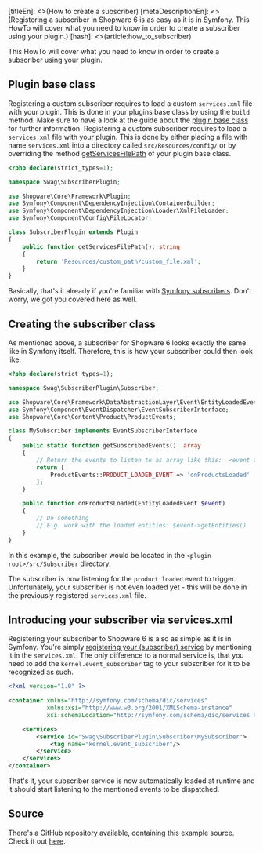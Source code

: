 [titleEn]: <>(How to create a subscriber)
[metaDescriptionEn]: <>(Registering a subscriber in Shopware 6 is as easy as it is in Symfony. This HowTo will cover what you need to know in order to create a subscriber using your plugin.)
[hash]: <>(article:how_to_subscriber)

This HowTo will cover what you need to know in order to create a subscriber using your plugin.

## Plugin base class

Registering a custom subscriber requires to load a custom `services.xml` file with your plugin.
This is done in your plugins base class by using the `build` method.
Make sure to have a look at the guide about the [plugin base class](./../2-internals/4-plugins/020-plugin-base-class.md) for further information.
Registering a custom subscriber requires to load a `services.xml` file with your plugin.
This is done by either placing a file with name `services.xml` into a directory called `src/Resources/config/` or by overriding
the method [getServicesFilePath](./../2-internals/4-plugins/020-plugin-base-class.md#getServicesFilePath) of your plugin base class.

```php
<?php declare(strict_types=1);

namespace Swag\SubscriberPlugin;

use Shopware\Core\Framework\Plugin;
use Symfony\Component\DependencyInjection\ContainerBuilder;
use Symfony\Component\DependencyInjection\Loader\XmlFileLoader;
use Symfony\Component\Config\FileLocator;

class SubscriberPlugin extends Plugin
{
    public function getServicesFilePath(): string
    {
        return 'Resources/custom_path/custom_file.xml';
    }
}
```

Basically, that's it already if you're familiar with [Symfony subscribers](https://symfony.com/doc/current/event_dispatcher.html#creating-an-event-subscriber).
Don't worry, we got you covered here as well.

## Creating the subscriber class

As mentioned above, a subscriber for Shopware 6 looks exactly the same like in Symfony itself.
Therefore, this is how your subscriber could then look like:

```php
<?php declare(strict_types=1);

namespace Swag\SubscriberPlugin\Subscriber;

use Shopware\Core\Framework\DataAbstractionLayer\Event\EntityLoadedEvent;
use Symfony\Component\EventDispatcher\EventSubscriberInterface;
use Shopware\Core\Content\Product\ProductEvents;

class MySubscriber implements EventSubscriberInterface
{
    public static function getSubscribedEvents(): array
    {
        // Return the events to listen to as array like this:  <event to listen to> => <method to execute>
        return [
            ProductEvents::PRODUCT_LOADED_EVENT => 'onProductsLoaded'
        ];
    }

    public function onProductsLoaded(EntityLoadedEvent $event)
    {
        // Do something
        // E.g. work with the loaded entities: $event->getEntities()
    }
}
```

In this example, the subscriber would be located in the `<plugin root>/src/Subscriber` directory.

The subscriber is now listening for the `product.loaded` event to trigger.
Unfortunately, your subscriber is not even loaded yet - this will be done in the previously registered `services.xml` file.

## Introducing your subscriber via services.xml

Registering your subscriber to Shopware 6 is also as simple as it is in Symfony.
You're simply [registering your (subscriber) service](./070-add-service.md) by mentioning it in the `services.xml`.
The only difference to a normal service is, that you need to add the `kernel.event_subscriber` tag to your subscriber for it
to be recognized as such.

```xml
<?xml version="1.0" ?>

<container xmlns="http://symfony.com/schema/dic/services"
           xmlns:xsi="http://www.w3.org/2001/XMLSchema-instance"
           xsi:schemaLocation="http://symfony.com/schema/dic/services http://symfony.com/schema/dic/services/services-1.0.xsd">

    <services>
        <service id="Swag\SubscriberPlugin\Subscriber\MySubscriber">
            <tag name="kernel.event_subscriber"/>
        </service>
    </services>
</container>
```

That's it, your subscriber service is now automatically loaded at runtime and it should start listening to the mentioned events
to be dispatched.

## Source

There's a GitHub repository available, containing this example source.
Check it out [here](https://github.com/shopware/swag-docs-subscriber-plugin).
